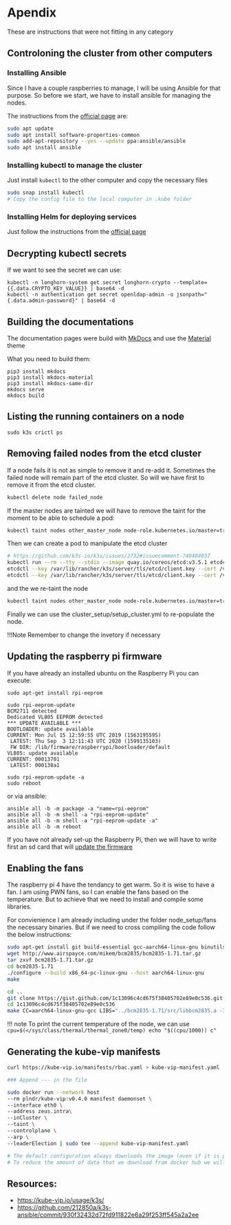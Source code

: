 # Apendix
These are instructions that were not fitting in any category

## Controloning the cluster from other computers

### Installing Ansible

Since I have a couple raspberries to manage, I will be using Ansible for that purpose.
So before we start, we have to install ansible for managing the nodes. 

The instructions from the [official page](https://docs.ansible.com/ansible/latest/installation_guide/intro_installation.html#installing-ansible-on-ubuntu) are:

``` bash
sudo apt update
sudo apt install software-properties-common
sudo add-apt-repository --yes --update ppa:ansible/ansible
sudo apt install ansible
```

### Installing kubectl to manage the cluster

Just install ``kubectl`` to the other computer and copy the necessary files

``` bash
sudo snap install kubectl
# Copy the config file to the local computer in .kube folder
```

### Installing Helm for deploying services

Just follow the instructions from the [official page](https://helm.sh/docs/intro/install/#from-apt-debianubuntu)


## Decrypting kubectl secrets

If we want to see the secret we can use: 

```
kubectl -n longhorn-system get secret longhorn-crypto --template={{.data.CRYPTO_KEY_VALUE}} | base64 -d
kubectl -n authentication get secret openldap-admin -o jsonpath="{.data.admin-password}" | base64 -d
```


## Building the documentations

The documentation pages were build with [MkDocs](https://www.mkdocs.org/) 
and use the [Material](https://squidfunk.github.io/mkdocs-material/) theme

What you need to build them:

```
pip3 install mkdocs
pip3 install mkdocs-material
pip3 install mkdocs-same-dir
mkdocs serve
mkdocs build
```

## Listing the running containers on a node 

```
sudo k3s crictl ps
```

## Removing failed nodes from the etcd cluster

If a node fails it is not as simple to remove it and re-add it. Sometimes the failed node 
will remain part of the etcd cluster. So will we have first to remove it from the etcd cluster.


```bash
kubectl delete node failed_node
```
If the master nodes are tainted we will have to remove the taint for the moment to be able
to schedule a pod:

```bash
kubectl taint nodes other_master_node node-role.kubernetes.io/master=true:NoSchedule-
```

Then we can create a pod to manipulate the etcd cluster

```bash
# https://github.com/k3s-io/k3s/issues/2732#issuecomment-749484037
kubectl run --rm --tty --stdin --image quay.io/coreos/etcd:v3.5.1 etcdctl --overrides='{"apiVersion":"v1","kind":"Pod","spec":{"hostNetwork":true,"restartPolicy":"Never","securityContext":{"runAsUser":0,"runAsGroup":0},"containers":[{"command":["/bin/sh"],"image":"docker.io/rancher/coreos-etcd:v3.4.13-arm64","name":"etcdctl","stdin":true,"stdinOnce":true,"tty":true,"volumeMounts":[{"mountPath":"/var/lib/rancher","name":"var-lib-rancher"}]}],"volumes":[{"name":"var-lib-rancher","hostPath":{"path":"/var/lib/rancher","type":"Directory"}}],"nodeSelector":{"node-role.kubernetes.io/etcd":"true"}}}'
etcdctl --key /var/lib/rancher/k3s/server/tls/etcd/client.key --cert /var/lib/rancher/k3s/server/tls/etcd/client.crt --cacert /var/lib/rancher/k3s/server/tls/etcd/server-ca.crt member list
etcdctl --key /var/lib/rancher/k3s/server/tls/etcd/client.key --cert /var/lib/rancher/k3s/server/tls/etcd/client.crt --cacert /var/lib/rancher/k3s/server/tls/etcd/server-ca.crt member remove 1234567890ABCDEF
```

and the we re-taint the node

```bash
kubectl taint nodes other_master_node node-role.kubernetes.io/master=true:NoSchedule
```

Finally we can use the cluster_setup/setup_cluster.yml to re-populate the node.

!!!Note
    Remember to change the invetory if necessary


## Updating the raspberry pi firmware

If you have already an installed ubuntu on the Raspberry Pi you can execute:

```
sudo apt-get install rpi-eeprom

sudo rpi-eeprom-update
BCM2711 detected
Dedicated VL805 EEPROM detected
*** UPDATE AVAILABLE ***
BOOTLOADER: update available
CURRENT: Mon Jul 15 12:59:55 UTC 2019 (1563195595)
 LATEST: Thu Sep  3 12:11:43 UTC 2020 (1599135103)
 FW DIR: /lib/firmware/raspberrypi/bootloader/default
VL805: update available
CURRENT: 00013701
 LATEST: 000138a1

sudo rpi-eeprom-update -a
sudo reboot
```

or via ansible:

```
ansible all -b -m package -a "name=rpi-eeprom"
ansible all -b -m shell -a "rpi-eeprom-update"
ansible all -b -m shell -a "rpi-eeprom-update -a"
ansible all -b -m reboot
```

If you have not already set-up the Raspberry Pi, then we will have to
write first an sd card that will [update the firmware](https://rpi4cluster.com/k3s/k3s-nodes/#update-raspberry-pi-4-firmware)


## Enabling the fans

The raspberry pi 4 have the tendancy to get warm. So it is wise to have a fan. I am
using PWN fans, so I can enable the fans based on the temperature. But to achieve that
we need to install and compile some libraries.

For convienience I am already including under the folder node_setup/fans the necessary binaries.
But if we need to cross compiling the code follow the below instructions:

``` bash
sudo apt-get install git build-essential gcc-aarch64-linux-gnu binutils-aarch64-linux-gnu
wget http://www.airspayce.com/mikem/bcm2835/bcm2835-1.71.tar.gz
tar zxvf bcm2835-1.71.tar.gz
cd bcm2835-1.71
./configure --build x86_64-pc-linux-gnu --host aarch64-linux-gnu 
make

cd ..
git clone https://gist.github.com/1c13096c4cd675f38405702e89e0c536.git
cd 1c13096c4cd675f38405702e89e0c536
make CC=aarch64-linux-gnu-gcc LIBS="../bcm2835-1.71/src/libbcm2835.a -I../bcm2835-1.71/src/"
```

!!! note
    To print the current temperature of the node, we can use
    ```
    cpu=$(</sys/class/thermal/thermal_zone0/temp)
    echo "$((cpu/1000)) c"
    ```

## Generating the kube-vip manifests

```bash
curl https://kube-vip.io/manifests/rbac.yaml > kube-vip-manifest.yaml

### Append --- in the file

sudo docker run --network host 
--rm plndr/kube-vip:v0.4.0 manifest daemonset \
--interface eth0 \
--address zeus.intra\
--inCluster \
--taint \
--controlplane \
--arp \
--leaderElection | sudo tee --append kube-vip-manifest.yaml

# The default configuration always downloads the image (even if it is present). 
# To reduce the amount of data that we download from docker hub we will change it by setting the pull policy to IfNotPresent in:
```
## Resources:

* https://kube-vip.io/usage/k3s/
* https://github.com/212850a/k3s-ansible/commit/930f32432d72fd911822e6a29f253ff545a2a2ee